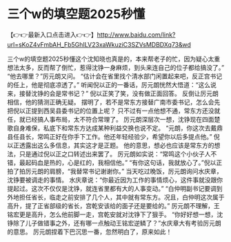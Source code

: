 # 三个w的填空题2025秒懂

【👉👉最新入口点击进入👉👉】http://www.baidu.com/link?url=sKoZ4vFmbAH_Fb5GhILV23xaWkuziC3SZVsMDBDXq73&wd


三个w的填空题2025秒懂这个沈知晓也真是的，本来帮老子的忙，因为疑心太重想法太多，反而帮了倒忙，惹得沈铮一身麻烦，到头来连自己的位子都给搞没了。”
“他去哪里？”厉元朗又问。
“估计会在省里找个清水部门闲置起来吧，反正宫书记的任上，他是彻底凉透了。”
听闻倪以正的一番话，厉元朗恍然大悟道：“这么说来，接替沈铮的会是常书记？”
倪以正笑了笑，没有做正面回答。
反倒让厉元朗相信，他的猜测正确无疑。
摆明了，若不是常东方接替广南市委书记，怎么会先把倪以正提到西吴县委书记的位置上呢？
只不过有一点他想不通，常东方还没就任，就已经搞人事布局，太不符合常理了。
厉元朗深层次一想，沈铮现在四面楚歌自身难保，私底下和常东方达成某种利益交换也说不定。
“元朗，你这次去戴鼎县任县长，常鸣正好在你手下工作。他还年轻经验少，希望你以后多提点他。”
倪以正透露出这么多信息，其实这才是正题。
他的意思，想必也应该是常东方的想法，只是通过倪以正之口转述出来罢了。
厉元朗如实说：“常鸣这个小伙子人不错，最起码血是热的，心是红的，我相信他。”
“有你这句话，我就放心了。”倪以正拍了拍厉元朗的肩膀，“我替常书记谢谢你。”
当天吃过晚饭，厉元朗询问水庆章，沈铮要被调走的事情。
水庆章说：“你最近因为工作的事情烦心，这件事就没跟你提起过。这次不仅仅是沈铮，就连省里都有大的人事变动。”
“白仲明副书记要调到外地担任省长，临走之前安排了几个人，其中就有常东方。况且，白仲明这次属于高升，提了正省部级的省长，宫乾安该给的面子还是要给的。”
厉元朗不理解，王铭宏更是高升，怎么他前脚一走，宫乾安就对沈铮下了狠手。
“你好好想一想，沈铮除了儿子做错事之外，还有哪一点触动王铭宏逆鳞了？”水庆章大有考验厉元朗的意思。
厉元朗捏着下巴沉思一番，忽然明白了，原来如此！
